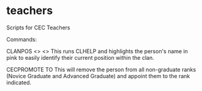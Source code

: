 # teachers
Scripts for CEC Teachers

Commands:

CLANPOS <<clan shortname>> <<person>>
  This runs CLHELP <clan> and highlights the person's name in pink to easily identify their current position within the clan.
  
CECPROMOTE <person> TO <new position>
  This will remove the person from all non-graduate ranks (Novice Graduate and Advanced Graduate) and appoint them to the rank indicated.

